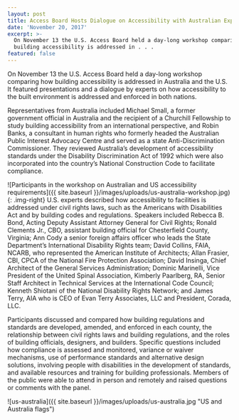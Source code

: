 ```yaml
---
layout: post
title: Access Board Hosts Dialogue on Accessibility with Australian Experts
date: 'November 20, 2017'
excerpt: >-
  On November 13 the U.S. Access Board held a day-long workshop comparing how
  building accessibility is addressed in . . .
featured: false
---
```

On November 13 the U.S. Access Board held a day-long workshop comparing how building accessibility is addressed in Australia and the U.S. It featured presentations and a dialogue by experts on how accessibility to the built environment is addressed and enforced in both nations.

Representatives from Australia included Michael Small, a former government official in Australia and the recipient of a Churchill Fellowship to study building accessibility from an international perspective, and Robin Banks, a consultant in human rights who formerly headed the Australian Public Interest Advocacy Centre and served as a state Anti-Discrimination Commissioner. They reviewed Australia’s development of accessibility standards under the Disability Discrimination Act of 1992 which were also incorporated into the country’s National Construction Code to facilitate compliance.

![Participants in the workshop on Australian and US accessibility requirements]({{ site.baseurl }}/images/uploads/us-australia-workshop.jpg){: .img-right}
U.S. experts described how accessibility to facilities is addressed under civil rights laws, such as the Americans with Disabilities Act and by building codes and regulations. Speakers included Rebecca B. Bond, Acting Deputy Assistant Attorney General for Civil Rights; Ronald Clements Jr., CBO, assistant building official for Chesterfield County, Virginia; Ann Cody a senior foreign affairs officer who leads the State Department’s International Disability Rights team; David Collins, FAIA, NCARB, who represented the American Institute of Architects; Allan Frasier, CBI, CPCA of the National Fire Protection Association; David Insinga, Chief Architect of the General Services Administration; Dominic Marinelli, Vice President of the United Spinal Association, Kimberly Paarlberg, RA, Senior Staff Architect in Technical Services at the International Code Council; Kenneth Shiotani of the National Disability Rights Network; and James Terry, AIA who is CEO of Evan Terry Associates, LLC and President, Corada, LLC.

Participants discussed and compared how building regulations and standards are developed, amended, and enforced in each county, the relationship between civil rights laws and building regulations, and the roles of building officials, designers, and builders. Specific questions included how compliance is assessed and monitored, variance or waiver mechanisms, use of performance standards and alternative design solutions, involving people with disabilities in the development of standards, and available resources and training for building professionals. Members of the public were able to attend in person and remotely and raised questions or comments with the panel.

![us-australia]({{ site.baseurl }}/images/uploads/us-australia.jpg "US and Australia flags")
